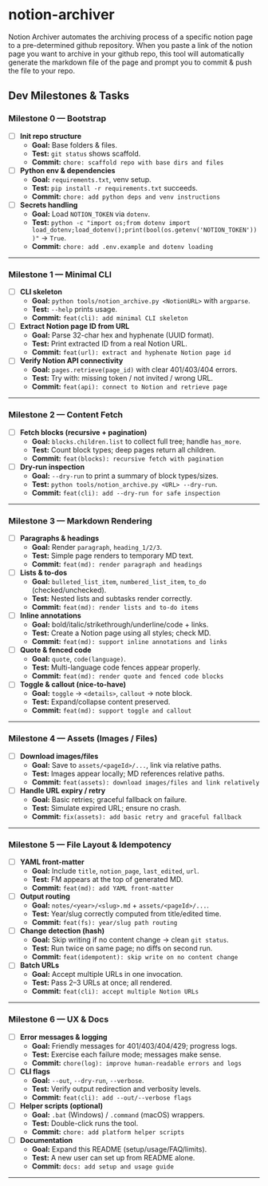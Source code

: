 # notion-archiver
Notion Archiver automates the archiving process of a specific notion page to a pre-determined github repository. When you paste a link of the notion page you want to archive in your github repo, this tool will automatically generate the markdown file of the page and prompt you to commit &amp; push the file to your repo.


## Dev Milestones & Tasks

### Milestone 0 — Bootstrap
- [ ] **Init repo structure**
  - **Goal:** Base folders & files.
  - **Test:** `git status` shows scaffold.
  - **Commit:** `chore: scaffold repo with base dirs and files`
- [ ] **Python env & dependencies**
  - **Goal:** `requirements.txt`, venv setup.
  - **Test:** `pip install -r requirements.txt` succeeds.
  - **Commit:** `chore: add python deps and venv instructions`
- [ ] **Secrets handling**
  - **Goal:** Load `NOTION_TOKEN` via `dotenv`.
  - **Test:** `python -c "import os;from dotenv import load_dotenv;load_dotenv();print(bool(os.getenv('NOTION_TOKEN')))"` → `True`.
  - **Commit:** `chore: add .env.example and dotenv loading`

---

### Milestone 1 — Minimal CLI
- [ ] **CLI skeleton**
  - **Goal:** `python tools/notion_archive.py <NotionURL>` with `argparse`.
  - **Test:** `--help` prints usage.
  - **Commit:** `feat(cli): add minimal CLI skeleton`
- [ ] **Extract Notion page ID from URL**
  - **Goal:** Parse 32-char hex and hyphenate (UUID format).
  - **Test:** Print extracted ID from a real Notion URL.
  - **Commit:** `feat(url): extract and hyphenate Notion page id`
- [ ] **Verify Notion API connectivity**
  - **Goal:** `pages.retrieve(page_id)` with clear 401/403/404 errors.
  - **Test:** Try with: missing token / not invited / wrong URL.
  - **Commit:** `feat(api): connect to Notion and retrieve page`

---

### Milestone 2 — Content Fetch
- [ ] **Fetch blocks (recursive + pagination)**
  - **Goal:** `blocks.children.list` to collect full tree; handle `has_more`.
  - **Test:** Count block types; deep pages return all children.
  - **Commit:** `feat(blocks): recursive fetch with pagination`
- [ ] **Dry-run inspection**
  - **Goal:** `--dry-run` to print a summary of block types/sizes.
  - **Test:** `python tools/notion_archive.py <URL> --dry-run`.
  - **Commit:** `feat(cli): add --dry-run for safe inspection`

---

### Milestone 3 — Markdown Rendering
- [ ] **Paragraphs & headings**
  - **Goal:** Render `paragraph`, `heading_1/2/3`.
  - **Test:** Simple page renders to temporary MD text.
  - **Commit:** `feat(md): render paragraph and headings`
- [ ] **Lists & to-dos**
  - **Goal:** `bulleted_list_item`, `numbered_list_item`, `to_do` (checked/unchecked).
  - **Test:** Nested lists and subtasks render correctly.
  - **Commit:** `feat(md): render lists and to-do items`
- [ ] **Inline annotations**
  - **Goal:** bold/italic/strikethrough/underline/code + links.
  - **Test:** Create a Notion page using all styles; check MD.
  - **Commit:** `feat(md): support inline annotations and links`
- [ ] **Quote & fenced code**
  - **Goal:** `quote`, `code(language)`.
  - **Test:** Multi-language code fences appear properly.
  - **Commit:** `feat(md): render quote and fenced code blocks`
- [ ] **Toggle & callout (nice-to-have)**
  - **Goal:** `toggle` → `<details>`, `callout` → note block.
  - **Test:** Expand/collapse content preserved.
  - **Commit:** `feat(md): support toggle and callout`

---

### Milestone 4 — Assets (Images / Files)
- [ ] **Download images/files**
  - **Goal:** Save to `assets/<pageId>/...`, link via relative paths.
  - **Test:** Images appear locally; MD references relative paths.
  - **Commit:** `feat(assets): download images/files and link relatively`
- [ ] **Handle URL expiry / retry**
  - **Goal:** Basic retries; graceful fallback on failure.
  - **Test:** Simulate expired URL; ensure no crash.
  - **Commit:** `fix(assets): add basic retry and graceful fallback`

---

### Milestone 5 — File Layout & Idempotency
- [ ] **YAML front-matter**
  - **Goal:** Include `title`, `notion_page`, `last_edited`, `url`.
  - **Test:** FM appears at the top of generated MD.
  - **Commit:** `feat(md): add YAML front-matter`
- [ ] **Output routing**
  - **Goal:** `notes/<year>/<slug>.md` + `assets/<pageId>/...`.
  - **Test:** Year/slug correctly computed from title/edited time.
  - **Commit:** `feat(fs): year/slug path routing`
- [ ] **Change detection (hash)**
  - **Goal:** Skip writing if no content change → clean `git status`.
  - **Test:** Run twice on same page; no diffs on second run.
  - **Commit:** `feat(idempotent): skip write on no content change`
- [ ] **Batch URLs**
  - **Goal:** Accept multiple URLs in one invocation.
  - **Test:** Pass 2–3 URLs at once; all rendered.
  - **Commit:** `feat(cli): accept multiple Notion URLs`

---

### Milestone 6 — UX & Docs
- [ ] **Error messages & logging**
  - **Goal:** Friendly messages for 401/403/404/429; progress logs.
  - **Test:** Exercise each failure mode; messages make sense.
  - **Commit:** `chore(log): improve human-readable errors and logs`
- [ ] **CLI flags**
  - **Goal:** `--out`, `--dry-run`, `--verbose`.
  - **Test:** Verify output redirection and verbosity levels.
  - **Commit:** `feat(cli): add --out/--verbose flags`
- [ ] **Helper scripts (optional)**
  - **Goal:** `.bat` (Windows) / `.command` (macOS) wrappers.
  - **Test:** Double-click runs the tool.
  - **Commit:** `chore: add platform helper scripts`
- [ ] **Documentation**
  - **Goal:** Expand this README (setup/usage/FAQ/limits).
  - **Test:** A new user can set up from README alone.
  - **Commit:** `docs: add setup and usage guide`

---
